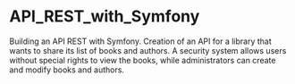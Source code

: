 # API_REST_with_Symfony
Building an API REST with Symfony.
Creation of an API for a library that wants to share its list of books and authors. A security system allows users without special rights to view the books, while administrators can create and modify books and authors.